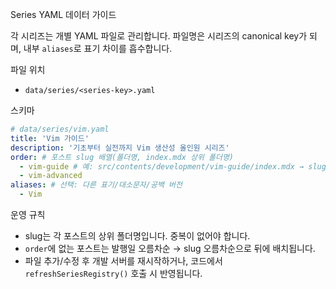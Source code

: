 Series YAML 데이터 가이드

각 시리즈는 개별 YAML 파일로 관리합니다. 파일명은 시리즈의 canonical key가 되며, 내부 `aliases`로 표기 차이를 흡수합니다.

파일 위치

- `data/series/<series-key>.yaml`

스키마

```yaml
# data/series/vim.yaml
title: 'Vim 가이드'
description: '기초부터 실전까지 Vim 생산성 올인원 시리즈'
order: # 포스트 slug 배열(폴더명, index.mdx 상위 폴더명)
  - vim-guide # 예: src/contents/development/vim-guide/index.mdx → slug: vim-guide
  - vim-advanced
aliases: # 선택: 다른 표기/대소문자/공백 버전
  - Vim
```

운영 규칙

- slug는 각 포스트의 상위 폴더명입니다. 중복이 없어야 합니다.
- `order`에 없는 포스트는 발행일 오름차순 → slug 오름차순으로 뒤에 배치됩니다.
- 파일 추가/수정 후 개발 서버를 재시작하거나, 코드에서 `refreshSeriesRegistry()` 호출 시 반영됩니다.
